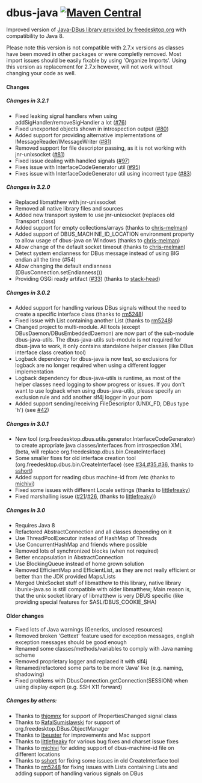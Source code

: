 # dbus-java [![Maven Central](https://maven-badges.herokuapp.com/maven-central/com.github.hypfvieh/dbus-java/badge.svg)](https://maven-badges.herokuapp.com/maven-central/com.github.hypfvieh/dbus-java)
Improved version of [Java-DBus library provided by freedesktop.org](https://dbus.freedesktop.org/doc/dbus-java/) with compatibility to Java 8.

Please note this version is not compatible with 2.7.x versions as classes have been moved in other packages or were completly removed.
Most import issues should be easily fixable by using 'Organize Imports'. 
Using this version as replacement for 2.7.x however, will not work without changing your code as well.

#### Changes

##### Changes in 3.2.1
  - Fixed leaking signal handlers when using addSigHandler/removeSigHandler a lot ([#76](https://github.com/hypfvieh/dbus-java/issues/76))
  - Fixed unexported objects shown in introspection output ([#80](https://github.com/hypfvieh/dbus-java/issues/80))
  - Added support for providing alternative implementations of IMessageReader/IMessageWriter ([#81](https://github.com/hypfvieh/dbus-java/issues/81))
  - Removed support for file descriptor passing, as it is not working with jnr-unixsocket ([#81](https://github.com/hypfvieh/dbus-java/issues/81))
  - Fixed issue dealing with handled signals ([#97](https://github.com/hypfvieh/dbus-java/issues/97))
  - Fixes issue with InterfaceCodeGenerator util ([#95](https://github.com/hypfvieh/dbus-java/issues/95))
  - Fixes issue with InterfaceCodeGenerator util using incorrect type ([#83](https://github.com/hypfvieh/dbus-java/issues/83))

##### Changes in 3.2.0 
  - Replaced libmatthew with jnr-unixsocket
  - Removed all native library files and sources 
  - Added new transport system to use jnr-unixsocket (replaces old Transport class)
  - Added support for empty collections/arrays (thanks to [chris-melman](https://github.com/chris-melman))
  - Added support of DBUS_MACHINE_ID_LOCATION environment property to allow usage of dbus-java on Windows (thanks to [chris-melman](https://github.com/chris-melman))
  - Allow change of the default socket timeout (thanks to [chris-melman](https://github.com/chris-melman))
  - Detect system endianness for DBus message instead of using BIG endian all the time (#54)
  - Allow changing the default endianness (DBusConnection.setEndianness())
  - Providing OSGi ready artifact ([#33](https://github.com/hypfvieh/dbus-java/issues/32)) (thanks to [stack-head](https://github.com/stack-head))

##### Changes in 3.0.2
  - Added support for handling various DBus signals without the need to create a specific interface class (thanks to [rm5248](https://github.com/rm5248))
  - Fixed issue with List containing another List (thanks to [rm5248](https://github.com/rm5248))
  - Changed project to multi-module. All tools (except DBusDaemon/DBusEmbeddedDaemon) are now part of the sub-module dbus-java-utils.
    The dbus-java-utils sub-module is not required for dbus-java to work, it only contains standalone helper classes (like DBus interface class creation tool)
  - Logback dependency for dbus-java is now test, so exclusions for logback are no longer required when using a different logger implementation
  - Logback dependency for dbus-java-utils is runtime, as most of the helper classes need logging to show progress or issues. 
    If you don't want to use logback when using dbus-java-utils, please specify an exclusion rule and add another slf4j logger in your pom 
  - Added support sending/receiving FileDescriptor (UNIX_FD, DBus type 'h') (see [#42](https://github.com/hypfvieh/dbus-java/issues/42))

##### Changes in 3.0.1
  - New tool (org.freedesktop.dbus.utils.generator.InterfaceCodeGenerator) to create apropriate java classes/interfaces from introspection XML (beta, will replace org.freedesktop.dbus.bin.CreateInterface)
  - Some smaller fixes for old interface creation tool (org.freedesktop.dbus.bin.CreateInterface) (see [#34](https://github.com/hypfvieh/dbus-java/issues/34),[#35](https://github.com/hypfvieh/dbus-java/issues/35),[#36](https://github.com/hypfvieh/dbus-java/issues/36), thanks to [sshort](https://github.com/sshort))
  - Added support for reading dbus machine-id from /etc (thanks to [michivi](https://github.com/michivi))
  - Fixed some issues with different Locale settings (thanks to [littlefreaky](https://github.com/littlefreaky))
  - Fixed marshalling issue ([#21](https://github.com/hypfvieh/dbus-java/issues/21)/[#26](https://github.com/hypfvieh/dbus-java/issues/26), (thanks to [littlefreaky](https://github.com/littlefreaky)))

##### Changes in 3.0
  - Requires Java 8
  - Refactored AbstractConnection and all classes depending on it
  - Use ThreadPoolExecutor instead of HashMap of Threads
  - Use ConcurrentHashMap and friends where possible
  - Removed lots of synchronized blocks (when not required)
  - Better encapsulation in AbstractConnection
  - Use BlockingQueue instead of home grown solution
  - Removed EfficientMap and EfficientList, as they are not really efficient or better than the JDK provided Maps/Lists
  - Merged UnixSocket stuff of libmatthew to this library, native library libunix-java.so is still compatible with older libmatthew;
    Main reason is, that the unix socket library of libmatthew is very DBUS specific 
    (like providing special features for SASL/DBUS\_COOKIE\_SHA)

#### Older changes

  - Fixed lots of Java warnings (Generics, unclosed resources)
  - Removed broken 'Gettext' feature used for exception messages, english exception messages should be good enough
  - Renamed some classes/methods/variables to comply with Java naming scheme
  - Removed proprietary logger and replaced it with slf4j
  - Renamed/refactored some parts to be more 'Java' like (e.g. naming, shadowing)
  - Fixed problems with DbusConnection.getConnection(SESSION) when using display export (e.g. SSH X11 forward)
  
##### Changes by others:
  - Thanks to [thjomnx](https://github.com/thjomnx) for support of PropertiesChanged signal class
  - Thanks to [RafalSumislawski](https://github.com/RafalSumislawski) for support of org.freedesktop.DBus.ObjectManager
  - Thanks to [lbeuster](https://github.com/lbeuster) for improvements and Mac support
  - Thanks to [littlefreaky](https://github.com/littlefreaky) for various bug fixes and charset issue fixes
  - Thanks to [michivi](https://github.com/michivi) for adding support of dbus-machine-id file on different locations
  - Thanks to [sshort](https://github.com/sshort) for fixing some issues in old CreateInterface tool 
  - Thanks to [rm5248](https://github.com/rm5248) for fixing issues with Lists containing Lists and adding support of handling various signals on DBus
